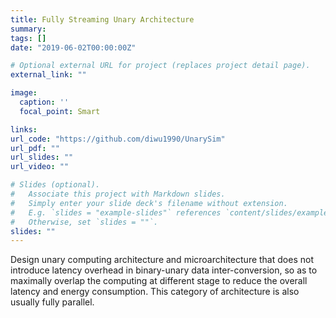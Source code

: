 ```yaml
---
title: Fully Streaming Unary Architecture
summary: 
tags: []
date: "2019-06-02T00:00:00Z"

# Optional external URL for project (replaces project detail page).
external_link: ""

image:
  caption: ''
  focal_point: Smart

links:
url_code: "https://github.com/diwu1990/UnarySim"
url_pdf: ""
url_slides: ""
url_video: ""

# Slides (optional).
#   Associate this project with Markdown slides.
#   Simply enter your slide deck's filename without extension.
#   E.g. `slides = "example-slides"` references `content/slides/example-slides.md`.
#   Otherwise, set `slides = ""`.
slides: ""
---
```


Design unary computing architecture and microarchitecture that does not introduce latency overhead in binary-unary data inter-conversion, so as to maximally overlap the computing at different stage to reduce the overall latency and energy consumption. This category of architecture is also usually fully parallel.

